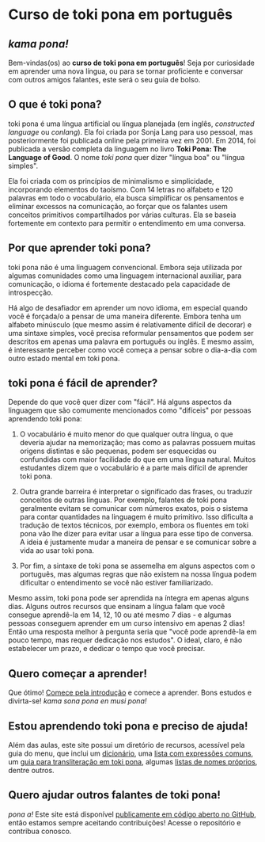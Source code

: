 # Curso de toki pona em português

## _kama pona!_

Bem-vindas(os) ao **curso de toki pona em português**! Seja por curiosidade em aprender uma nova língua, ou para se tornar proficiente e conversar com outros amigos falantes, este será o seu guia de bolso.

## O que é toki pona?

toki pona é uma língua artificial ou língua planejada (em inglês, _constructed language_ ou _conlang_). Ela foi criada por Sonja Lang para uso pessoal, mas posteriormente foi publicada online pela primeira vez em 2001. Em 2014, foi publicada a versão completa da linguagem no livro **Toki Pona: The Language of Good**. O nome _toki pona_ quer dizer "língua boa" ou "língua simples".

Ela foi criada com os princípios de minimalismo e simplicidade, incorporando elementos do taoísmo. Com 14 letras no alfabeto e 120 palavras em todo o vocabulário, ela busca simplificar os pensamentos e eliminar excessos na comunicação, ao forçar que os falantes usem conceitos primitivos compartilhados por várias culturas. Ela se baseia fortemente em contexto para permitir o entendimento em uma conversa.

## Por que aprender toki pona?

toki pona não é uma linguagem convencional. Embora seja utilizada por algumas comunidades como uma linguagem internacional auxiliar, para comunicação, o idioma é fortemente destacado pela capacidade de introspecção.

Há algo de desafiador em aprender um novo idioma, em especial quando você é forçada/o a pensar de uma maneira diferente. Embora tenha um alfabeto minúsculo (que mesmo assim é relativamente difícil de decorar) e uma sintaxe simples, você precisa reformular pensamentos que podem ser descritos em apenas uma palavra em português ou inglês. E mesmo assim, é interessante perceber como você começa a pensar sobre o dia-a-dia com outro estado mental em toki pona.

## toki pona é fácil de aprender?

Depende do que você quer dizer com "fácil". Há alguns aspectos da linguagem que são comumente mencionados como "difíceis" por pessoas aprendendo toki pona:

1. O vocabulário é muito menor do que qualquer outra língua, o que deveria ajudar na memorização; mas como as palavras possuem muitas origens distintas e são pequenas, podem ser esquecidas ou confundidas com maior facilidade do que em uma língua natural. Muitos estudantes dizem que o vocabulário é a parte mais difícil de aprender toki pona.

2. Outra grande barreira é interpretar o significado das frases, ou traduzir conceitos de outras línguas. Por exemplo, falantes de toki pona geralmente evitam se comunicar com números exatos, pois o sistema para contar quantidades na linguagem é muito primitivo. Isso dificulta a tradução de textos técnicos, por exemplo, embora os fluentes em toki pona vão lhe dizer para evitar usar a língua para esse tipo de conversa. A ideia é justamente mudar a maneira de pensar e se comunicar sobre a vida ao usar toki pona.

3. Por fim, a sintaxe de toki pona se assemelha em alguns aspectos com o português, mas algumas regras que não existem na nossa língua podem dificultar o entendimento se você não estiver familiarizado.

Mesmo assim, toki pona pode ser aprendida na íntegra em apenas alguns dias. Alguns outros recursos que ensinam a língua falam que você consegue aprendê-la em 14, 12, 10 ou até mesmo 7 dias - e algumas pessoas conseguem aprender em um curso intensivo em apenas 2 dias! Então uma resposta melhor à pergunta seria que "você pode aprendê-la em pouco tempo, mas requer dedicação nos estudos". O ideal, claro, é não estabelecer um prazo, e dedicar o tempo que você precisar.

## Quero começar a aprender!

Que ótimo! [Comece pela introdução](aulas/introducao.md) e comece a aprender. Bons estudos e divirta-se! _kama sona pona en musi pona!_

## Estou aprendendo toki pona e preciso de ajuda!

Além das aulas, este site possui um diretório de recursos, acessível pela guia do menu, que inclui um [dicionário](recursos/dicionario.md), uma [lista com expressões comuns](recursos/expressoes.md), um [guia para transliteração em toki pona](recursos/nomes-proprios.md), algumas [listas de nomes próprios](recursos/listas-nomes.md), dentre outros.

## Quero ajudar outros falantes de toki pona!

_pona a!_ Este site está disponível [publicamente em código aberto no GitHub](https://github.com/EpicEric/tp-pt), então estamos sempre aceitando contribuições! Acesse o repositório e contribua conosco.

